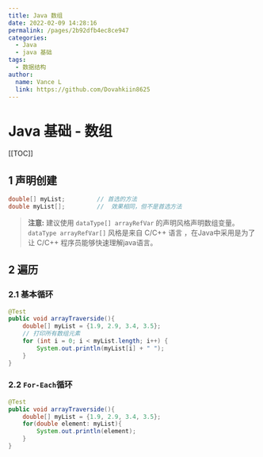 ```yaml
---
title: Java 数组
date: 2022-02-09 14:28:16
permalink: /pages/2b92dfb4ec8ce947
categories:
  - Java
  - java 基础
tags:
  - 数据结构
author:
  name: Vance L
  link: https://github.com/Dovahkiin8625
---
```


# Java 基础 - 数组

[[TOC]]

## 1 声明创建

```java
double[] myList;         // 首选的方法
double myList[];         //  效果相同，但不是首选方法
```

> **注意:** 建议使用 `dataType[] arrayRefVar` 的声明风格声明数组变量。` dataType arrayRefVar[]` 风格是来自 C/C++ 语言 ，在Java中采用是为了让 C/C++ 程序员能够快速理解java语言。

## 2 遍历

### 2.1 基本循环

```java
@Test
public void arrayTraverside(){
    double[] myList = {1.9, 2.9, 3.4, 3.5};
    // 打印所有数组元素
    for (int i = 0; i < myList.length; i++) {
        System.out.println(myList[i] + " ");
    }
}
```

### 2.2 `For-Each`循环

```java
@Test
public void arrayTraverside(){
    double[] myList = {1.9, 2.9, 3.4, 3.5};
    for(double element: myList){
        System.out.println(element);
    }
}
```
